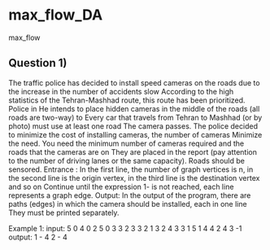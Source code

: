 # max_flow_DA
max_flow
## Question 1)
The traffic police has decided to install speed cameras on the roads due to the increase in the number of accidents
slow According to the high statistics of the Tehran-Mashhad route, this route has been prioritized. Police in
He intends to place hidden cameras in the middle of the roads (all roads are two-way) to
Every car that travels from Tehran to Mashhad (or by photo) must use at least one road
The camera passes.
The police decided to minimize the cost of installing cameras, the number of cameras
Minimize the need. You need the minimum number of cameras required and the roads that the cameras are on
They are placed in the report (pay attention to the number of driving lanes or the same capacity).
Roads should be sensored.
Entrance :
In the first line, the number of graph vertices is n, in the second line is the origin vertex, in the third line is the destination vertex and so on
Continue until the expression 1- is not reached, each line represents a graph edge.
Output:
In the output of the program, there are paths (edges) in which the camera should be installed, each in one line
They must be printed separately.

Example 1:
input:
5
0
4
0 2 5
0 3 3
2 3 3
2 1 3
2 4 3
3 1 5
1 4 4
2 4 3
-1
output:
1 - 4
2 - 4

